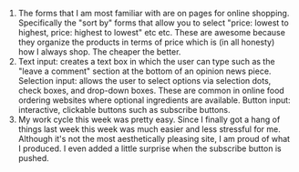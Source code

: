 1. The forms that I am most familiar with are on pages for online shopping. Specifically the "sort by" forms that allow you to select "price: lowest to highest, price: highest to lowest" etc etc. These are awesome because they organize the products in terms of price which is (in all honesty) how I always shop. The cheaper the better.
2. Text input: creates a text box in which the user can type such as the "leave a comment" section at the bottom of an opinion news piece.
Selection input: allows the user to select options via selection dots, check boxes, and drop-down boxes. These are common in online food ordering websites where optional ingredients are available.
Button input: interactive, clickable buttons such as subscribe buttons.
3. My work cycle this week was pretty easy. Since I finally got a hang of things last week this week was much easier and less stressful for me. Although it's not the most aesthetically pleasing site, I am proud of what I produced. I even added a little surprise when the subscribe button is pushed.
